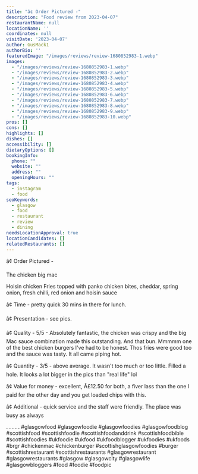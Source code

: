 ```yaml
---
title: "â¢ Order Pictured -"
description: "Food review from 2023-04-07"
restaurantName: null
locationName: ''
coordinates: null
visitDate: '2023-04-07'
author: GusMack1
authorBio: ''
featuredImage: "/images/reviews/review-1680852983-1.webp"
images:
  - "/images/reviews/review-1680852983-1.webp"
  - "/images/reviews/review-1680852983-2.webp"
  - "/images/reviews/review-1680852983-3.webp"
  - "/images/reviews/review-1680852983-4.webp"
  - "/images/reviews/review-1680852983-5.webp"
  - "/images/reviews/review-1680852983-6.webp"
  - "/images/reviews/review-1680852983-7.webp"
  - "/images/reviews/review-1680852983-8.webp"
  - "/images/reviews/review-1680852983-9.webp"
  - "/images/reviews/review-1680852983-10.webp"
pros: []
cons: []
highlights: []
dishes: []
accessibility: []
dietaryOptions: []
bookingInfo:
  phone: ""
  website: ""
  address: ""
  openingHours: ""
tags:
  - instagram
  - food
seoKeywords:
  - glasgow
  - food
  - restaurant
  - review
  - dining
needsLocationApproval: true
locationCandidates: []
relatedRestaurants: []
---
```


â¢ Order Pictured - 

The chicken big mac

Hoisin chicken Fries topped with panko chicken bites, cheddar, spring onion, fresh chilli, red onion and hoisin sauce

â¢ Time - pretty quick 30 mins in there for lunch.

â¢ Presentation - see pics.

â¢ Quality - 5/5 - Absolutely fantastic, the chicken was crispy and the big Mac sauce combination made this outstanding. And that bun. Mmmmm one of the best chicken burgers I've had to be honest. Thos fries were good too and the sauce was tasty. It all came piping hot.

â¢ Quantity - 3/5 - above average. It wasn't too much or too little. Filled a hole. It looks a lot bigger in the pics than "real life" lol

â¢ Value for money - excellent, Â£12.50 for both, a fiver lass than the one I paid for the other day and you get loaded chips with this.

â¢ Additional - quick service and the staff were friendly. The place was busy as always 

.
.
.
.
.
#glasgowfood #glasgowfoodie #glasgowfoodies #glasgowfoodblog #scottishfood #scottishfoodie #scottishfoodanddrink #scottishfoodbible #scottishfoodies #ukfoodie #ukfood #ukfoodblogger #ukfoodies #ukfoods #brgr #chickenmac #chickenburger #scottishglasgowfoodies #burger #scottishrestaurant #scottishrestaurants #glasgowrestaurant #glasgowrestaurants #glasgow #glasgowcity #glasgowlife #glasgowbloggers #food #foodie #foodpic